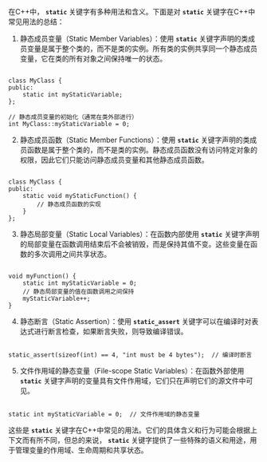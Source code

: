 在C++中， **`static`** 关键字有多种用法和含义。下面是对 **`static`** 关键字在C++中常见用法的总结：

1. 静态成员变量（Static Member Variables）：使用 **`static`** 关键字声明的类成员变量是属于整个类的，而不是类的实例。所有类的实例共享同一个静态成员变量，它在类的所有对象之间保持唯一的状态。

```

class MyClass {
public:
    static int myStaticVariable;
};

// 静态成员变量的初始化（通常在类外部进行）
int MyClass::myStaticVariable = 0;

```

2. 静态成员函数（Static Member Functions）：使用 **`static`** 关键字声明的类成员函数是属于整个类的，而不是类的实例。静态成员函数没有访问特定对象的权限，因此它们只能访问静态成员变量和其他静态成员函数。

```

class MyClass {
public:
    static void myStaticFunction() {
        // 静态成员函数的实现
    }
};

```

3. 静态局部变量（Static Local Variables）：在函数内部使用 **`static`** 关键字声明的局部变量在函数调用结束后不会被销毁，而是保持其值不变。这些变量在函数的多次调用之间共享状态。

```

void myFunction() {
    static int myStaticVariable = 0;
    // 静态局部变量的值在函数调用之间保持
    myStaticVariable++;
}

```

4. 静态断言（Static Assertion）：使用 **`static_assert`** 关键字可以在编译时对表达式进行断言检查，如果断言失败，则导致编译错误。

```

static_assert(sizeof(int) == 4, "int must be 4 bytes");  // 编译时断言

```

5. 文件作用域的静态变量（File-scope Static Variables）：在函数外部使用 **`static`** 关键字声明的变量具有文件作用域，它们只在声明它们的源文件中可见。

```

static int myStaticVariable = 0;  // 文件作用域的静态变量

```

这些是 **`static`** 关键字在C++中常见的用法。它们的具体含义和行为可能会根据上下文而有所不同，但总的来说， **`static`** 关键字提供了一些特殊的语义和用途，用于管理变量的作用域、生命周期和共享状态。